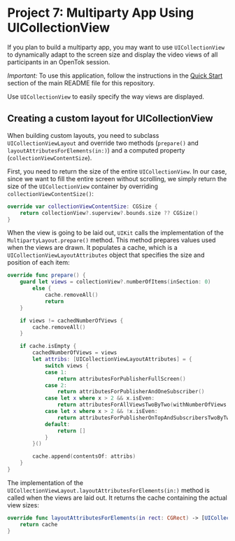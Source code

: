 # Project 7: Multiparty App Using UICollectionView

If you plan to build a multiparty app, you may want to use `UICollectionView` to dynamically
adapt to the screen size and display the video views of all participants in an OpenTok session.

*Important:* To use this application, follow the instructions in the
[Quick Start](../README.md#quick-start) section of the main README file
for this repository.

Use `UICollectionView` to easily specify the way views are displayed.

## Creating a custom layout for UICollectionView

When building custom layouts, you need to subclass `UICollectionViewLayout` and override two
methods (`prepare()` and `layoutAttributesForElements(in:)`) and a computed property
(`collectionViewContentSize`).

First, you need to return the size of the entire `UICollectionView`. In our case, since we want
to fill the entire screen without scrolling, we simply return the size of the `UICollectionView`
container by overriding `collectionViewContentSize()`:

```swift
override var collectionViewContentSize: CGSize {
    return collectionView?.superview?.bounds.size ?? CGSize()
}
```

When the view is going to be laid out, `UIKit` calls the implementation of the
`MultipartyLayout.prepare()` method. This method prepares values used when the views are drawn.
It populates a cache, which is a `UICollectionViewLayoutAttributes` object that specifies the size
and position of each item:

```swift
override func prepare() {
    guard let views = collectionView?.numberOfItems(inSection: 0)
        else {
            cache.removeAll()
            return
    }

    if views != cachedNumberOfViews {
        cache.removeAll()
    }

    if cache.isEmpty {
        cachedNumberOfViews = views
        let attribs: [UICollectionViewLayoutAttributes] = {
            switch views {
            case 1:
                return attributesForPublisherFullScreen()
            case 2:
                return attributesForPublisherAndOneSubscriber()
            case let x where x > 2 && x.isEven:
                return attributesForAllViewsTwoByTwo(withNumberOfViews: x)
            case let x where x > 2 && !x.isEven:
                return attributesForPublisherOnTopAndSubscribersTwoByTwo(withNumberOfViews: x)
            default:
                return []
            }
        }()

        cache.append(contentsOf: attribs)
    }
}
```

The implementation of the `UICollectionViewLayout.layoutAttributesForElements(in:)` method is
called when the views are laid out. It returns the cache containing the actual view sizes:

```swift
override func layoutAttributesForElements(in rect: CGRect) -> [UICollectionViewLayoutAttributes]? {
    return cache
}
```
